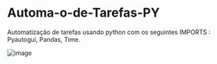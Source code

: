 # Automa-o-de-Tarefas-PY
Automatização de tarefas usando python com os seguintes IMPORTS : Pyautogui, Pandas, Time.

![image](https://github.com/gabrielsouza027/Automa-o-de-Tarefas-PY/assets/89928513/5e123a82-23ec-4b99-a125-687afd3714a0)


